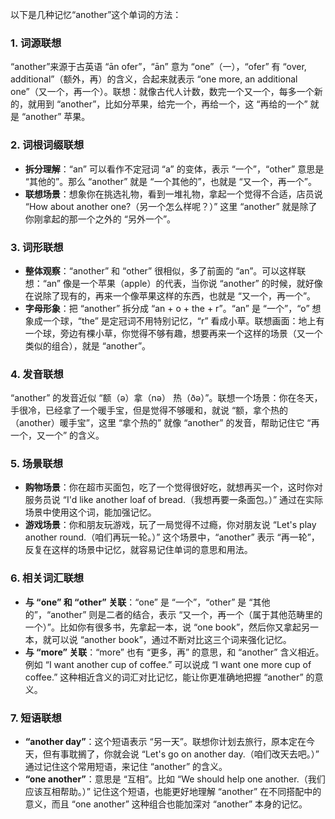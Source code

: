 以下是几种记忆“another”这个单词的方法：

### 1. 词源联想
“another”来源于古英语 “ān ofer”，“ān” 意为 “one”（一），“ofer” 有 “over, additional”（额外，再）的含义，合起来就表示 “one more, an additional one”（又一个，再一个）。联想：就像古代人计数，数完一个又一个，每多一个新的，就用到 “another”，比如分苹果，给完一个，再给一个，这 “再给的一个” 就是 “another” 苹果。

### 2. 词根词缀联想
 - **拆分理解**：“an” 可以看作不定冠词 “a” 的变体，表示 “一个”，“other” 意思是 “其他的”。那么 “another” 就是 “一个其他的”，也就是 “又一个，再一个”。
 - **联想场景**：想象你在挑选礼物，看到一堆礼物，拿起一个觉得不合适，店员说 “How about another one?（另一个怎么样呢？）” 这里 “another” 就是除了你刚拿起的那一个之外的 “另外一个”。

### 3. 词形联想
 - **整体观察**：“another” 和 “other” 很相似，多了前面的 “an”。可以这样联想：“an” 像是一个苹果（apple）的代表，当你说 “another” 的时候，就好像在说除了现有的，再来一个像苹果这样的东西，也就是 “又一个，再一个”。
 - **字母形象**：把 “another” 拆分成 “an + o + the + r”。“an” 是 “一个”，“o” 想象成一个球，“the” 是定冠词不用特别记忆，“r” 看成小草。联想画面：地上有一个球，旁边有棵小草，你觉得不够有趣，想要再来一个这样的场景（又一个类似的组合），就是 “another”。

### 4. 发音联想
“another” 的发音近似 “额（ə）拿（nə） 热（ðə）”。联想一个场景：你在冬天，手很冷，已经拿了一个暖手宝，但是觉得不够暖和，就说 “额，拿个热的（another）暖手宝”，这里 “拿个热的” 就像 “another” 的发音，帮助记住它 “再一个，又一个” 的含义。

### 5. 场景联想
 - **购物场景**：你在超市买面包，吃了一个觉得很好吃，就想再买一个，这时你对服务员说 “I'd like another loaf of bread.（我想再要一条面包。）” 通过在实际场景中使用这个词，能加强记忆。
 - **游戏场景**：你和朋友玩游戏，玩了一局觉得不过瘾，你对朋友说 “Let's play another round.（咱们再玩一轮。）” 这个场景中，“another” 表示 “再一轮”，反复在这样的场景中记忆，就容易记住单词的意思和用法。

### 6. 相关词汇联想
 - **与 “one” 和 “other” 关联**：“one” 是 “一个”，“other” 是 “其他的”，“another” 则是二者的结合，表示 “又一个，再一个（属于其他范畴里的一个）”。比如你有很多书，先拿起一本，说 “one book”，然后你又拿起另一本，就可以说 “another book”，通过不断对比这三个词来强化记忆。
 - **与 “more” 关联**：“more” 也有 “更多，再” 的意思，和 “another” 含义相近。例如 “I want another cup of coffee.” 可以说成 “I want one more cup of coffee.” 这种相近含义的词汇对比记忆，能让你更准确地把握 “another” 的意义。

### 7. 短语联想
 - **“another day”**：这个短语表示 “另一天”。联想你计划去旅行，原本定在今天，但有事耽搁了，你就会说 “Let's go on another day.（咱们改天去吧。）” 通过记住这个常用短语，来记住 “another” 的含义。
 - **“one another”**：意思是 “互相”。比如 “We should help one another.（我们应该互相帮助。）” 记住这个短语，也能更好地理解 “another” 在不同搭配中的意义，而且 “one another” 这种组合也能加深对 “another” 本身的记忆。 